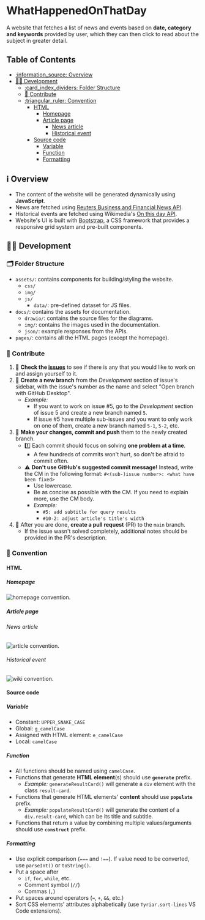 # WhatHappenedOnThatDay

A website that fetches a list of news and events based on **date, category and keywords** provided by user, which they can then click to read about the subject in greater detail.

## Table of Contents

- [:information\_source: Overview](#information_source-overview)
- [:technologist: Development](#technologist-development)
	- [:card\_index\_dividers: Folder Structure](#card_index_dividers-folder-structure)
	- [:handshake: Contribute](#handshake-contribute)
	- [:triangular\_ruler: Convention](#triangular_ruler-convention)
		- [HTML](#html)
			- [Homepage](#homepage)
			- [Article page](#article-page)
				- [News article](#news-article)
				- [Historical event](#historical-event)
		- [Source code](#source-code)
			- [Variable](#variable)
			- [Function](#function)
			- [Formatting](#formatting)

## :information_source: Overview

- The content of the website will be generated dynamically using **JavaScript**.
- News are fetched using [Reuters Business and Financial News API](https://rapidapi.com/makingdatameaningful/api/reuters-business-and-financial-news).
- Historical events are fetched using Wikimedia's [On this day API](https://api.wikimedia.org/wiki/API_reference/Feed/On_this_day).
- Website's UI is built with [Bootstrap](https://getbootstrap.com/), a CSS framework that provides a responsive grid system and pre-built components.

## :technologist: Development

### :card_index_dividers: Folder Structure

- `assets/`: contains components for building/styling the website.
	- `css/`
	- `img/`
	- `js/`
		- `data/`: pre-defined dataset for JS files.
- `docs/`: contains the assets for documentation.
	- `drawio/`: contains the source files for the diagrams.
	- `img/`: contains the images used in the documentation.
	- `json/`: example responses from the APIs.
- `pages/`: contains all the HTML pages (except the homepage).

### :handshake: Contribute

1. :mag_right: **Check the [issues](https://github.com/itsdmd/CS201-Final/issues)** to see if there is any that you would like to work on and assign yourself to it.
2. :herb: **Create a new branch** from the _Development_ section of issue's sidebar, with the issue's number as the name and select "Open branch with GitHub Desktop".
	- _Example:_
		- If you want to work on issue #5, go to the _Development_ section of issue 5 and create a new branch named `5`.
		- If issue #5 have multiple sub-issues and you want to only work on one of them, create a new branch named `5-1`, `5-2`, etc.
3. :memo: **Make your changes, commit and push** them to the newly created branch.
	- :one: Each commit should focus on solving **one problem at a time**.
		- A few hundreds of commits won't hurt, so don't be afraid to commit often.
	- :warning: **Don't use GitHub's suggested commit message!** Instead, write the CM in the following format: `#<(sub-)issue number>: <what have been fixed>`
		- Use lowercase.
		- Be as concise as possible with the CM. If you need to explain more, use the CM body.
		- _Example:_
			- `#5: add subtitle for query results`
			- `#10-2: adjust article's title's width`
4. :postbox: After you are done, **create a pull request** (PR) to the `main` branch.
	- If the issue wasn't solved completely, additional notes should be provided in the PR's description.

### :triangular_ruler: Convention

#### HTML

##### Homepage

![homepage convention](docs/img/homepage.png).

##### Article page

###### News article

![article convention](docs/img/article.png).

###### Historical event

![wiki convention](docs/img/wiki.png).

#### Source code

##### Variable

- Constant: `UPPER_SNAKE_CASE`
- Global: `g_camelCase`
- Assigned with HTML element: `e_camelCase`
- Local: `camelCase`

##### Function

- All functions should be named using `camelCase`.
- Functions that generate **HTML element**(s) should use **`generate`** prefix.
	- _Example:_ `generateResultCard()` will generate a `div` element with the class `result-card`.
- Functions that generate HTML elements' **content** should use **`populate`** prefix.
	- _Example:_ `populateResultCard()` will generate the content of a `div.result-card`, which can be its title and subtitle.
- Functions that return a value by combining multiple values/arguments should use **`construct`** prefix.

##### Formatting

- Use explicit comparison (`===` and `!==`). If value need to be converted, use `parseInt()` or `toString()`.
- Put a space after
	- `if`, `for`, `while`, etc.
	- Comment symbol (`//`)
	- Commas (`,`)
- Put spaces around operators (`=`, `+`, `&&`, etc.)
- Sort CSS elements' attributes alphabetically (use `Tyriar.sort-lines` VS Code extensions).

